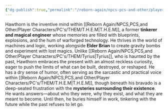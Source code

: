 ```yaml
---
{"dg-publish":true,"permalink":"/reborn-again/npcs-pcs-and-other/player-characters/pc-s/them/hawthorn/"}
---
```


Hawthorn is the inventive mind within [[Reborn Again/NPCS,PCS,and Other/Player Characters/PC's/THEM/T.H.E.M\|T.H.E.M]], a former **tinkerer and magical engineer** whose memories are filled with blueprints, explosions, and the hum of warforged technology. He thrives in the world of machines and logic, working alongside **Elder Brian** to create gravity bombs and experiment with lost magics. Unlike [[Reborn Again/NPCS,PCS,and Other/Player Characters/PC's/THEM/Tyrius\|Tyrius]], who is haunted by the past, Hawthorn embraces the present with an almost reckless curiosity, eager to push the limits of what can be built, destroyed, or reshaped. He has a dry sense of humor, often serving as the sarcastic and practical voice within [[Reborn Again/NPCS,PCS,and Other/Player Characters/PC's/THEM/T.H.E.M\|T.H.E.M]], though beneath his bravado is a deep-seated frustration with the **mysteries surrounding their existence**. He wants answers—about who they were, why they exist, and what they are meant to become. Until then, he buries himself in work, tinkering with the future while the past refuses to let go.